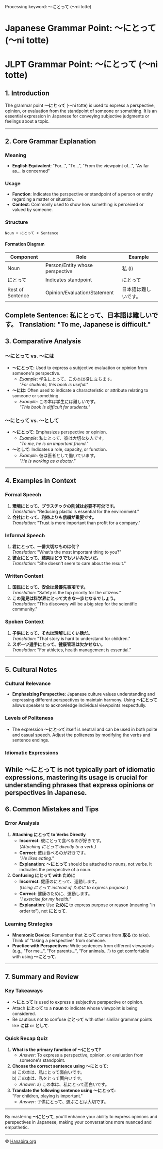 Processing keyword: ～にとって (〜ni totte)
# Japanese Grammar Point: ～にとって (〜ni totte)
# JLPT Grammar Point: ～にとって (〜ni totte)
## 1. Introduction
The grammar point **～にとって** (〜ni totte) is used to express a perspective, opinion, or evaluation from the standpoint of someone or something. It is an essential expression in Japanese for conveying subjective judgments or feelings about a topic.

---
## 2. Core Grammar Explanation
### Meaning
- **English Equivalent**: "For...", "To...", "From the viewpoint of...", "As far as... is concerned"
### Usage
- **Function**: Indicates the perspective or standpoint of a person or entity regarding a matter or situation.
- **Context**: Commonly used to show how something is perceived or valued by someone.
### Structure
```plaintext
Noun + にとって + Sentence
```
#### Formation Diagram
| **Component** | **Role**                         | **Example**        |
|---------------|----------------------------------|--------------------|
| Noun          | Person/Entity whose perspective  | 私 (I)             |
| にとって       | Indicates standpoint             | にとって           |
| Rest of Sentence | Opinion/Evaluation/Statement   | 日本語は難しいです。 |
**Complete Sentence**: 私にとって、日本語は難しいです。
**Translation**: "To me, Japanese is difficult."
---
## 3. Comparative Analysis
### ～にとって vs. ～には
- **～にとって**: Used to express a subjective evaluation or opinion from someone's perspective.
  - *Example*: 学生にとって、この本は役に立ちます。  
    *"For students, this book is useful."*
- **～には**: Often used to indicate a characteristic or attribute relating to someone or something.
  - *Example*: この本は学生には難しいです。  
    *"This book is difficult for students."*
### ～にとって vs. ～として
- **～にとって**: Emphasizes perspective or opinion.
  - *Example*: 私にとって、彼は大切な友人です。  
    *"To me, he is an important friend."*
- **～として**: Indicates a role, capacity, or function.
  - *Example*: 彼は医者として働いています。  
    *"He is working as a doctor."*
---
## 4. Examples in Context
### Formal Speech
1. **環境にとって、プラスチックの削減は必要不可欠です。**  
   *Translation*: "Reducing plastic is essential for the environment."
2. **会社にとって、利益よりも信頼が重要です。**  
   *Translation*: "Trust is more important than profit for a company."
### Informal Speech
1. **君にとって、一番大切なものは何？**  
   *Translation*: "What's the most important thing to you?"
2. **彼女にとって、結果はどうでもいいみたいだ。**  
   *Translation*: "She doesn't seem to care about the result."
### Written Context
1. **国民にとって、安全は最優先事項です。**  
   *Translation*: "Safety is the top priority for the citizens."
2. **この発見は科学界にとって大きな一歩となるでしょう。**  
   *Translation*: "This discovery will be a big step for the scientific community."
### Spoken Context
1. **子供にとって、それは理解しにくい話だ。**  
   *Translation*: "That story is hard to understand for children."
2. **スポーツ選手にとって、健康管理は欠かせない。**  
   *Translation*: "For athletes, health management is essential."
---
## 5. Cultural Notes
### Cultural Relevance
- **Emphasizing Perspective**: Japanese culture values understanding and expressing different perspectives to maintain harmony. Using **～にとって** allows speakers to acknowledge individual viewpoints respectfully.
### Levels of Politeness
- The expression **～にとって** itself is neutral and can be used in both polite and casual speech. Adjust the politeness by modifying the verbs and sentence endings.
### Idiomatic Expressions
While **～にとって** is not typically part of idiomatic expressions, mastering its usage is crucial for understanding phrases that express opinions or perspectives in Japanese.
---
## 6. Common Mistakes and Tips
### Error Analysis
1. **Attaching にとって to Verbs Directly**
   - **Incorrect**: 彼にとって食べるのが好きです。  
     *(Attaching にとって directly to a verb.)*
   - **Correct**: 彼は食べるのが好きです。  
     *"He likes eating."*
   - **Explanation**: **～にとって** should be attached to nouns, not verbs. It indicates the perspective of a noun.
2. **Confusing にとって with ために**
   - **Incorrect**: 健康のにとって、運動します。  
     *(Using にとって instead of ために to express purpose.)*
   - **Correct**: 健康のために、運動します。  
     *"I exercise for my health."*
   - **Explanation**: Use **ために** to express purpose or reason (meaning "in order to"), not **にとって**.
### Learning Strategies
- **Mnemonic Device**: Remember that **とって** comes from **取る** (to take). Think of "taking a perspective" from someone.
- **Practice with Perspectives**: Write sentences from different viewpoints (e.g., "For me...", "For parents...", "For animals...") to get comfortable with using **～にとって**.
---
## 7. Summary and Review
### Key Takeaways
- **～にとって** is used to express a subjective perspective or opinion.
- Attach **にとって** to a **noun** to indicate whose viewpoint is being considered.
- Be cautious not to confuse **にとって** with other similar grammar points like **には** or **として**.
### Quick Recap Quiz
1. **What is the primary function of ～にとって?**  
   - *Answer*: To express a perspective, opinion, or evaluation from someone's standpoint.
2. **Choose the correct sentence using ～にとって:**  
   a) この本は、私にとって面白いです。  
   b) この本は、私をとって面白いです。  
   - *Answer*: a) この本は、私にとって面白いです。
3. **Translate the following sentence using ～にとって:**  
   "For children, playing is important."  
   - *Answer*: 子供にとって、遊ぶことは大切です。
---
By mastering **～にとって**, you'll enhance your ability to express opinions and perspectives in Japanese, making your conversations more nuanced and empathetic.


---

© [Hanabira.org](https://hanabira.org)
